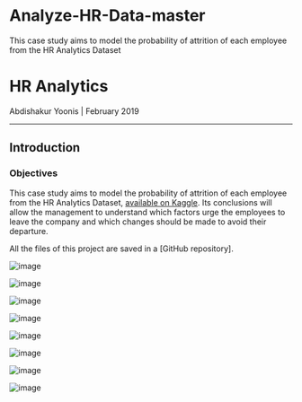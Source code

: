 # Analyze-HR-Data-master
This case study aims to model the probability of attrition of each employee from the HR Analytics Dataset
# HR Analytics

Abdishakur Yoonis | February 2019   

***
## Introduction

### Objectives

This case study aims to model the probability of attrition of each employee from the HR Analytics Dataset, [available on Kaggle](https://www.kaggle.com/lnvardanyan/hr-analytics). Its conclusions will allow the management to understand which factors urge the employees to leave the company and which changes should be made to avoid their departure.

All the files of this project are saved in a [GitHub repository].

![image](https://user-images.githubusercontent.com/83236722/136469882-4ac13145-e32c-432d-935b-9fb64c630597.png)

![image](https://user-images.githubusercontent.com/83236722/136469948-74448b5a-b8df-444e-81b5-a7025c3316cd.png)

![image](https://user-images.githubusercontent.com/83236722/136470005-e43d0ebf-5e00-4581-8728-70edb9d6f1fd.png)

![image](https://user-images.githubusercontent.com/83236722/136470053-9deeda4a-4a03-45a1-af9a-80e3cb853655.png)

![image](https://user-images.githubusercontent.com/83236722/136470145-3f44d7bc-40dd-4d14-9003-9d6e4b1da6bf.png)

![image](https://user-images.githubusercontent.com/83236722/136470172-7ee2adbc-12f4-4e06-ba6b-e8883127f475.png)

![image](https://user-images.githubusercontent.com/83236722/136470224-82c59a6e-ada1-40cc-aad1-c3a0fb388ab0.png)

![image](https://user-images.githubusercontent.com/83236722/136470288-b8e060c5-7b3b-4a74-825c-969f282bd6d7.png)



